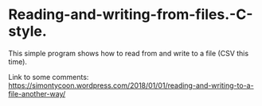 # Reading-and-writing-from-files.-C-style.
This simple program shows how to read from and write to a file (CSV this time).

Link to some comments:
https://simontycoon.wordpress.com/2018/01/01/reading-and-writing-to-a-file-another-way/
